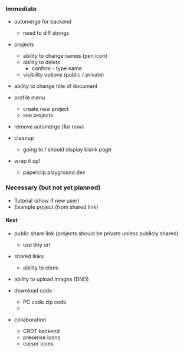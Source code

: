 
### Immediate

- automerge for backend
  - need to diff strings

- projects
  - ability to change names (pen icon)
  - ability to delete
    - confirm - type name
  - visibility options (public / private)

- ability to change title of document 

- profile menu
  - create new project
  - see projects

- remove automerge (for now)

- cleanup
  - going to / should display blank page

- wrap it up!
  - paperclip.playground.dev

### Necessary (but not yet planned)

- Tutorial (show if new user)
- Example project (from shared link)


#### Next

- public share link (projects should be private unless publicly shared)
  - use tiny url

- shared links
  - ability to clone

- ability to upload images (DND)
- download code
  - PC code zip code
  - 

- collaboration
  - CRDT backend
  - presense icons
  - cursor icons